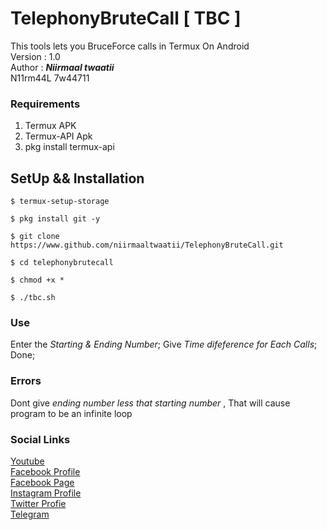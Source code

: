 # TelephonyBruteCall [ TBC ]
This tools lets you BruceForce calls in Termux On Android
<br/>
Version : 1.0 <br/>
Author : **_Niirmaal twaatii_** <br/>
N11rm44L 7w44711 <br/>

### Requirements
1) Termux APK
2) Termux-API Apk
3) pkg install termux-api

## SetUp && Installation <br/>
```
$ termux-setup-storage
```
```
$ pkg install git -y
```
```
$ git clone https://www.github.com/niirmaaltwaatii/TelephonyBruteCall.git
```
```
$ cd telephonybrutecall
```
```
$ chmod +x * 
```
```
$ ./tbc.sh
```

### Use
Enter the _Starting & Ending Number_; Give _Time difeference for Each Calls_; Done; <br/>

### Errors
Dont give _ending number less that starting number_ , That will cause program to be an infinite loop <br/>

### Social Links
[Youtube](**_www.youtube.com/channel/UCAIZm1RkOe4pySifRsn3TNw_**) <br/> 
[Facebook Profile](**_www.facebook.com/tw.niirmal**) <br/> 
[Facebook Page](**_www.facebook.com/niirmaaltwaatii_**) <br/> 
[Instagram Profile](**_www.instagram.com/niirmaaltwaatii_**) <br/> 
[Twitter Profie](**_www.twitter.com/niirmaaltwaatii_**) <br/> 
[Telegram](**_www.t.me/niirmaaltwaatii_**) <br/> 

